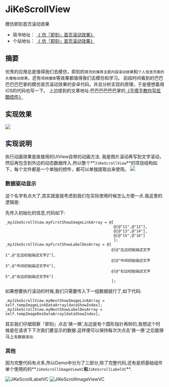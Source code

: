 # JiKeScrollView
模仿即刻首页滚动效果

- 简书地址：
[《 仿『即刻』首页滚动效果》](http://www.jianshu.com/p/1b3ccfba1f6f)
- 个站地址：
[《 仿『即刻』首页滚动效果》](http://www.lilongcnc.cc/2016/11/24/24-%E4%BB%BF%E3%80%8E%E5%8D%B3%E5%88%BB%E3%80%8F%E9%A6%96%E9%A1%B5%E6%BB%9A%E5%8A%A8%E6%95%88%E6%9E%9C/?preview_id=272&preview_nonce=59ece59ecb&post_format=standard&preview=true)

## 摘要
  优秀的应用总是值得我们去模仿，即刻的`首页的推荐主题内容滚动效果`和`个人信息页面的头像拖动效果`，还有`视频播放`等效果都值得我们去模仿和学习。 前段时间看到的巴巴巴巴巴巴掌的模仿首页滚动效果的安卓代码，并且分析实现的原理，于是便想着用iOS的代码也写一下。
上边提到的文章地址:巴巴巴巴巴巴掌的[《手摸手教你写炫酷控件》](https://github.com/JeasonWong/JikeGallery) 

## 实现效果
![](http://www.lilongcnc.cc/lauren_picture/20161123/JikeScrollView.gif)

## 实现说明
执行动画效果是直接用的UIView自带的动画方法.
我是图片滚动再写到文字滚动，然后再包含到外边的动态数据传入.所以整个**`JiKeScrollView`**的项目结构如下，每个文件都是一个单独的控件，都可以单独提取出来使用。
![](http://upload-images.jianshu.io/upload_images/594219-8be99cd7d49ed223.png?imageMogr2/auto-orient/strip%7CimageView2/2/w/1240)



### 数据驱动显示
这个名字有点大了,其实就是就考虑到我们在实际使用时候怎么方便一点.我这里的逻辑是:

先传入初始化的信息,代码如下:

    _myJikeScrollView.myFirstShowImageLinkArray = @[
                                                    @[@"11",@"12"],
                                                    @[@"13",@"14"],
                                                    @[@"15",@"16"]
                                                    ];
    _myJikeScrollView.myFirstShowLabelDesArray = @[
                                                   @[@"左边初始描述文字1",@"左边初始描述文字2"],
                                                   @[@"中间初始描述文字3",@"中间初始描述文字4"],
                                                   @[@"右边初始描述文字5",@"右边初始描述文字6"]
                                                   ];


如果想要执行滚动的时候,我们只需要传入下一组数据就行了,如下代码:

    _myJikeScrollView.myNextShowImageLinkArray = self.tempImageLinkDataArray[dataShowIndex];
    _myJikeScrollView.myNextShowLabelDesArray = self.tempImageDesDataArray[dataShowIndex];
    

其实我们仔细观察『即刻』点击'换一换',左边是有个圆形指针再转的,我想这个时候是在请求下下次我们要显示的数据.这样便可以保持每次次点击'换一换'之后能够马上`有数据滚动`.


### 其他

因为完整代码有点多,所以Demo中分为了三部分,除了完整代码,还有是把基础组件单个使用的的**`JiKeScrollImageViewVC`**和**`JiKeScrollLabelVC`**.

![JiKeScrollLabelVC](http://upload-images.jianshu.io/upload_images/594219-f0f5897e74bd616a.gif?imageMogr2/auto-orient/strip)
![JiKeScrollImageViewVC](http://upload-images.jianshu.io/upload_images/594219-3893820864ff4c70.gif?imageMogr2/auto-orient/strip)




